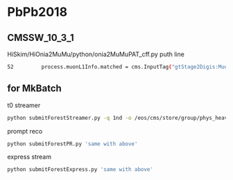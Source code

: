# PbPb2018
## CMSSW_10_3_1
HiSkim/HiOnia2MuMu/python/onia2MuMuPAT_cff.py
puth line
```bash
52         process.muonL1Info.matched = cms.InputTag("gtStage2Digis:Muon:RECO")
```
## for MkBatch ##
t0 streamer
```bash
python submitForestStreamer.py -q 1nd -o /eos/cms/store/group/phys_heavyions/dileptons/Data2018/PbPb502TeV/TTrees/test/ -i 325112.txt
```
prompt reco
```bash
python submitForestPR.py 'same with above'
```
express stream
```bash
python submitForestExpress.py 'same with above'
```
